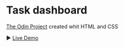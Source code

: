 # Task dashboard
[The Odin Project](https://www.theodinproject.com/paths/full-stack-javascript/courses/intermediate-html-and-css "The Odin Project") created whit HTML and CSS

:arrow_forward: [Live Demo](https://criztianrendon.github.io/task-dashboard "Live demo")